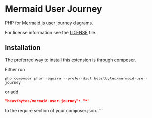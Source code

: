 # Mermaid User Journey
PHP for [Mermaid.js](https://mermaid.js.org/) user journey diagrams.

For license information see the [LICENSE](LICENSE.md) file.

## Installation

The preferred way to install this extension is through [composer](http://getcomposer.org/download/).

Either run

```
php composer.phar require --prefer-dist beastbytes/mermaid-user-journey
```

or add

```json
"beastbytes/mermaid-user-journey": "*"
```

to the require section of your composer.json.````
